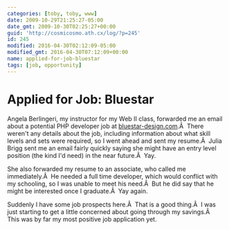 ```yaml
---
categories: [toby, toby, www]
date: 2009-10-29T21:25:27-05:00
date_gmt: 2009-10-30T02:25:27+00:00
guid: 'http://cosmicosmo.ath.cx/log/?p=245'
id: 245
modified: 2016-04-30T02:12:09-05:00
modified_gmt: 2016-04-30T07:12:09+00:00
name: applied-for-job-bluestar
tags: [job, opportunity]
---
```


Applied for Job: Bluestar
=========================

Angela Berlingeri, my instructor for my Web II class, forwarded me an email about a potential PHP developer job at [bluestar-design.com](http://bluestar-design.com).Â  There weren't any details about the job, including information about what skill levels and sets were required, so I went ahead and sent my resume.Â  Julia Brigg sent me an email fairly quickly saying she might have an entry level position (the kind I'd need) in the near future.Â  Yay.

She also forwarded my resume to an associate, who called me immediately.Â  He needed a full time developer, which would conflict with my schooling, so I was unable to meet his need.Â  But he did say that he might be interested once I graduate.Â  Yay again.

Suddenly I have some job prospects here.Â  That is a good thing.Â  I was just starting to get a little concerned about going through my savings.Â  This was by far my most positive job application yet.
